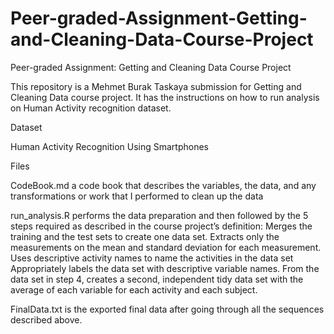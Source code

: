 # Peer-graded-Assignment-Getting-and-Cleaning-Data-Course-Project
Peer-graded Assignment: Getting and Cleaning Data Course Project

This repository is a Mehmet Burak Taskaya submission for Getting and Cleaning Data course project. It has the instructions on how to run analysis on Human Activity recognition dataset.

Dataset

  Human Activity Recognition Using Smartphones

Files

  CodeBook.md a code book that describes the variables, the data, and any transformations or work that I performed to clean up the data

  run_analysis.R performs the data preparation and then followed by the 5 steps required as described in the course project’s definition:
      Merges the training and the test sets to create one data set.
      Extracts only the measurements on the mean and standard deviation for each measurement.
      Uses descriptive activity names to name the activities in the data set
      Appropriately labels the data set with descriptive variable names.
      From the data set in step 4, creates a second, independent tidy data set with the average of each variable for each activity and each subject.

  FinalData.txt is the exported final data after going through all the sequences described above.

